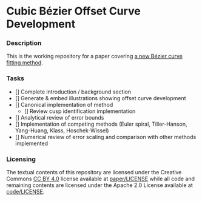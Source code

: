 # Cubic Bézier Offset Curve Development

### Description
This is the working repository for a paper covering [a new Bézier curve fitting method](https://raphlinus.github.io/curves/2022/09/09/parallel-beziers.html).

### Tasks
- [] Complete introduction / background section
- [] Generate & embed illustrations showing offset curve development
- [] Canonical implementation of method
  - [] Review cusp identification implementation
- [] Analytical review of error bounds
- [] Implementation of competing methods (Euler spiral, Tiller-Hanson, Yang-Huang, Klass, Hoschek-Wissel)
- [] Numerical review of error scaling and comparison with other methods implemented

### Licensing
The textual contents of this repository are licensed under the Creative Commons [CC BY 4.0](https://creativecommons.org/licenses/by/4.0/) license available at [paper/LICENSE](paper/LICENSE) while all code and remaining contents are licensed under the Apache 2.0 License available at [code/LICENSE](code/LICENSE).